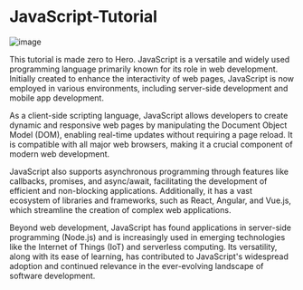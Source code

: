 # JavaScript-Tutorial

![image](https://github.com/SumitKumargiri/JavaScript-Tutorial/assets/96234273/b1d7c3bd-b523-4e61-858e-5f9218be095e)



This tutorial is made zero to Hero.
JavaScript is a versatile and widely used programming language primarily known for its role in web development. Initially created to enhance the interactivity of web pages, JavaScript is now employed in various environments, including server-side development and mobile app development.

As a client-side scripting language, JavaScript allows developers to create dynamic and responsive web pages by manipulating the Document Object Model (DOM), enabling real-time updates without requiring a page reload. It is compatible with all major web browsers, making it a crucial component of modern web development.

JavaScript also supports asynchronous programming through features like callbacks, promises, and async/await, facilitating the development of efficient and non-blocking applications. Additionally, it has a vast ecosystem of libraries and frameworks, such as React, Angular, and Vue.js, which streamline the creation of complex web applications.

Beyond web development, JavaScript has found applications in server-side programming (Node.js) and is increasingly used in emerging technologies like the Internet of Things (IoT) and serverless computing. Its versatility, along with its ease of learning, has contributed to JavaScript's widespread adoption and continued relevance in the ever-evolving landscape of software development.
